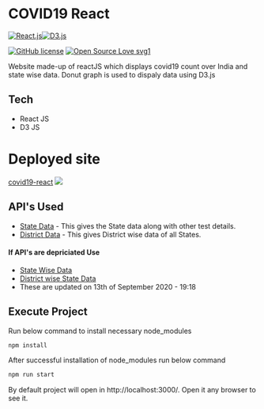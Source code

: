 # COVID19 React

[![React.js](https://cdn4.iconfinder.com/data/icons/logos-3/600/React.js_logo-64.png)](https://reactjs.org/)[![D3.js](https://upload.wikimedia.org/wikipedia/en/thumb/1/15/Logo_D3.svg/64px-Logo_D3.svg.png)](https://d3js.org/)

[![GitHub license](https://img.shields.io/badge/license-MIT-blue.svg)](https://github.com/facebook/react/blob/master/LICENSE) [![Open Source Love svg1](https://badges.frapsoft.com/os/v1/open-source.svg?v=103)](https://github.com/ellerbrock/open-source-badges/)

Website made-up of reactJS which displays covid19 count over India and state wise data. Donut graph is used to dispaly data using D3.js

## Tech
- React JS
- D3 JS

# Deployed site
[covid19-react](https://covid19-react-kk.netlify.app/)
![](website-preview.gif)
## API's Used
* [State Data](https://api.covid19india.org/data.json) - This gives the State data along with other test details.
* [District Data](https://api.covid19india.org/state_district_wise.json) - This gives District wise data of all States.

#### If API's are depriciated Use
* [State Wise Data](./assets/data.json)
* [District wise State Data](./assets/state-wise-data.json)
* These are updated on 13th of September 2020 - 19:18

## Execute Project

Run below command to install necessary node_modules 
```sh
npm install
```

After successful installation of node_modules run below command
```sh
npm run start
```

By default project will open in http://localhost:3000/. Open it any browser to see it.
